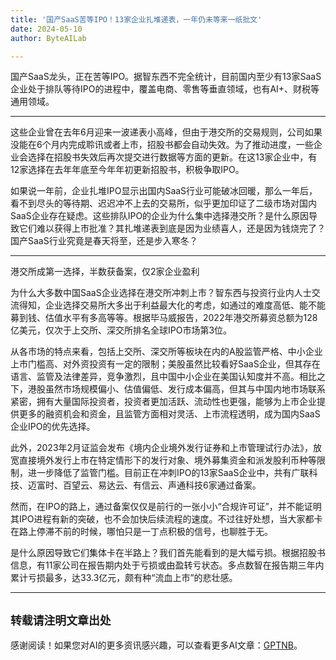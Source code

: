 ```yaml
---
title: '国产SaaS苦等IPO！13家企业扎堆递表，一年仍未等来一纸批文'
date: 2024-05-10
author: ByteAILab

---
```


国产SaaS龙头，正在苦等IPO。据智东西不完全统计，目前国内至少有13家SaaS企业处于排队等待IPO的进程中，覆盖电商、零售等垂直领域，也有AI+、财税等通用领域。

---


这些企业曾在去年6月迎来一波递表小高峰，但由于港交所的交易规则，公司如果没能在6个月内完成聆讯或者上市，招股书都会自动失效。为了推动进度，一些企业会选择在招股书失效后再次提交进行数据等方面的更新。在这13家企业中，有12家选择在去年年底至今年年初更新招股书，积极争取IPO。

如果说一年前，企业扎堆IPO显示出国内SaaS行业可能破冰回暖，那么一年后，看不到尽头的等待期、迟迟冲不上去的交易所，似乎更加印证了二级市场对国内SaaS企业存在疑虑。这些排队IPO的企业为什么集中选择港交所？是什么原因导致它们难以获得上市批准？其扎堆递表到底是因为业绩喜人，还是因为钱烧完了？国产SaaS行业究竟是春天将至，还是步入寒冬？

---

港交所成第一选择，半数获备案，仅2家企业盈利

为什么大多数中国SaaS企业选择在港交所冲刺上市？智东西与投资行业内人士交流得知，企业选择交易所大多出于利益最大化的考虑，如通过的难度高低、能不能募到钱、估值水平有多高等等。根据毕马威报告，2022年港交所募资总额为128亿美元，仅次于上交所、深交所排名全球IPO市场第3位。

从各市场的特点来看，包括上交所、深交所等板块在内的A股监管严格、中小企业上市门槛高、对外资投资有一定的限制；美股虽然比较看好SaaS企业，但其存在语言、监管及法律差异，竞争激烈，且中国中小企业在美国认知度并不高。相比之下，港股虽然市场规模偏小、估值偏低、发行成本偏高，但其与中国内地市场联系紧密，拥有大量国际投资者，投资者更加活跃、流动性也更强，能够为上市企业提供更多的融资机会和资金，且监管方面相对灵活、上市流程透明，成为国内SaaS企业IPO的优先选择。

此外，2023年2月证监会发布《境内企业境外发行证券和上市管理试行办法》，放宽直接境外发行上市在特定情形下的发行对象、境外募集资金和派发股利币种等限制，进一步降低了监管门槛。目前正在冲刺IPO的13家SaaS企业中，共有广联科技、迈富时、百望云、易达云、有信云、声通科技6家通过备案。

然而，在IPO的路上，通过备案仅仅是前行的一张小小“合规许可证”，并不能证明其IPO进程有新的突破，也不会加快后续流程的速度。不过往好处想，当大家都卡在路上停滞不前的时候，哪怕只是一丁点积极的信号，也聊胜于无。

是什么原因导致它们集体卡在半路上？我们首先能看到的是大幅亏损。根据招股书信息，有11家公司在报告期内处于亏损或由盈转亏状态。多点数智在报告期三年内累计亏损最多，达33.3亿元，颇有种“流血上市”的悲壮感。

---

```转载请注明文章出处```
---
感谢阅读！如果您对AI的更多资讯感兴趣，可以查看更多AI文章：[GPTNB](https://gptnb.com)。